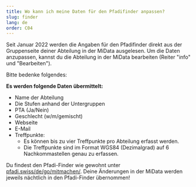 ```yaml
---
title: Wo kann ich meine Daten für den Pfadifinder anpassen?
slug: finder
lang: de
order: C04
---
```


Seit Januar 2022 werden die Angaben für den Pfadifinder direkt aus der Gruppenseite deiner Abteilung in der MiData ausgelesen. Um die Daten anzupassen, kannst du die Abteilung in der MiData bearbeiten (Reiter "info" und "Bearbeiten").

Bitte bedenke folgendes:

**Es werden folgende Daten übermittelt:**
* Name der Abteilung
* Die Stufen anhand der Untergruppen
* PTA (Ja/Nein)
* Geschlecht (w/m/gemischt)
* Webseite
* E-Mail
* Treffpunkte:
  * Es können bis zu vier Treffpunkte pro Abteilung erfasst werden.
  * Die Treffpunkte sind im Format WGS84 (Dezimalgrad) auf 6 Nachkommastellen genau zu erfassen.


Du findest den Pfadi-Finder wie gewohnt unter [pfadi.swiss/de/go/mitmachen/](https://pfadi.swiss/de/go/mitmachen/). Deine Änderungen in der MiData werden jeweils nächtlich in den Pfadi-Finder übernommen!
